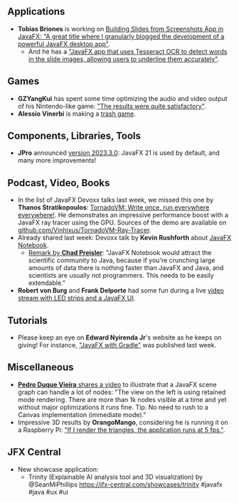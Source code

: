 ## Applications

* **Tobias Briones** is working on [Building Slides from Screenshots App in JavaFX: "A great title where I granularly blogged the development of a powerful JavaFX desktop app"](https://blog.mathsoftware.engineer/leveraging-git-to-finish-my-article-2023-10-09).
  * And he has a ["JavaFX app that uses Tesseract OCR to detect words in the slide images, allowing users to underline them accurately"](https://www.linkedin.com/posts/tobiasbriones_softwareengineering-machinelearning-ai-activity-7117552150427095040-uYtb/). 

## Games

* **GZYangKui** has spent some time optimizing the audio and video output of his Nintendo-like game: ["The results were quite satisfactory"](https://twitter.com/YangKui7/status/1711764945946501188). 
* **Alessio Vinerbi** is making a [trash game](https://twitter.com/Alessio_Vinerbi/status/1710307540775354454).

## Components, Libraries, Tools

* **JPro** announced [version 2023.3.0](https://www.jpro.one/docs/current/3.1/2023.3.X): JavaFX 21 is used by default, and many more improvements!

## Podcast, Video, Books

* In the list of JavaFX Devoxx talks last week, we missed this one by **Thanos Stratikopoulos**: [TornadoVM: Write once, run everywhere everywhere!](https://www.youtube.com/watch?v=POanHvoC4qA). He demonstrates an impressive performance boost with a JavaFX ray tracer using the GPU. Sources of the demo are available on [github.com/Vinhixus/TornadoVM-Ray-Tracer](https://github.com/Vinhixus/TornadoVM-Ray-Tracer).
* Already shared last week: Devoxx talk by **Kevin Rushforth** about [JavaFX Notebook](https://www.youtube.com/watch?v=R9yhbaN5Xxs).
  * [Remark by **Chad Preisler**](https://twitter.com/cpreisler/status/1710291345590345799): "JavaFX Notebook would attract the scientific community to Java, because if you're crunching large amounts of data there is nothing faster than JavaFX and Java, and scientists are usually not programmers. This needs to be easily extendable."
* **Robert von Burg** and **Frank Delporte** had some fun during a live [video stream with LED strips and a JavaFX UI](https://www.youtube.com/watch?v=eToIXACqSuY).

## Tutorials

* Please keep an eye on **Edward Nyirenda Jr**'s website as he keeps on giving! For instance, ["JavaFX with Gradle"](https://coderscratchpad.com/javafx-with-gradle/) was published last week.

## Miscellaneous

* [**Pedro Duque Vieira** shares a video](https://twitter.com/P_Duke/status/1711370140216955086) to illustrate that a JavaFX scene graph can handle a lot of nodes: "The view on the left is using retained mode rendering. There are more than 1k nodes visible at a time and yet without major optimizations it runs fine. Tip: No need to rush to a Canvas implementation (immediate mode)."
* Impressive 3D results by **OrangoMango**, considering he is running it on a Raspberry Pi: ["If I render the triangles, the application runs at 5 fps."](https://twitter.com/orango_mango/status/1711777605702005138).

## JFX Central

* New showcase application:
  * Trinity (Explainable AI analysis tool and 3D visualization) by @SeanMiPhillips
    https://jfx-central.com/showcases/trinity #javafx #java #ux #ui
